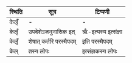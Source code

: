 | स्थिति | सूत्र | टिप्पणी |
| ----- | ------- | ------ |
| केलृँ | - | - |
| केलृँ | उपदेशेऽजनुनासिक इत् | ऋँ-इत्यस्य इत्संज्ञा |
| केलृँ | शेषात् कर्तरि परस्मैपदम् | इति परस्मैपदम् |
| केल् | तस्य लोपः | इत्संज्ञकस्य लोपः |
